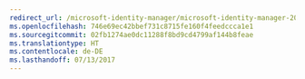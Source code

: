 ```yaml
---
redirect_url: /microsoft-identity-manager/microsoft-identity-manager-2016-upgrade-from-fim-2010-r2
ms.openlocfilehash: 746e69ec42bbef731c8715fe160f4feedccca1e1
ms.sourcegitcommit: 02fb1274ae0dc11288f8bd9cd4799af144b8feae
ms.translationtype: HT
ms.contentlocale: de-DE
ms.lasthandoff: 07/13/2017
---
```


